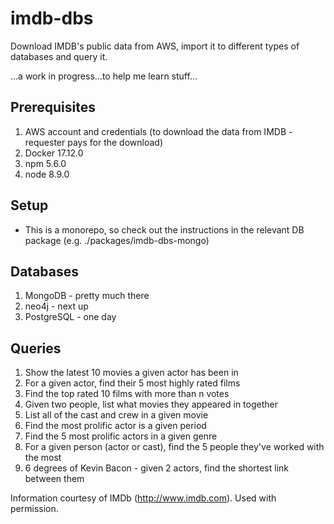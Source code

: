 # imdb-dbs

Download IMDB's public data from AWS, import it to different types of databases and query it.

...a work in progress...to help me learn stuff...

## Prerequisites
1. AWS account and credentials (to download the data from IMDB - requester pays for the download)
1. Docker 17.12.0
1. npm 5.6.0
1. node 8.9.0

## Setup
* This is a monorepo, so check out the instructions in the relevant DB package (e.g. ./packages/imdb-dbs-mongo)

## Databases
1. MongoDB - pretty much there
1. neo4j - next up
1. PostgreSQL - one day

## Queries

1. Show the latest 10 movies a given actor has been in
1. For a given actor, find their 5 most highly rated films
1. Find the top rated 10 films with more than n votes
1. Given two people, list what movies they appeared in together
1. List all of the cast and crew in a given movie
1. Find the most prolific actor is a given period
1. Find the 5 most prolific actors in a given genre 
1. For a given person (actor or cast), find the 5 people they've worked with the most
1. 6 degrees of Kevin Bacon - given 2 actors, find the shortest link between them



Information courtesy of
IMDb
(http://www.imdb.com).
Used with permission.